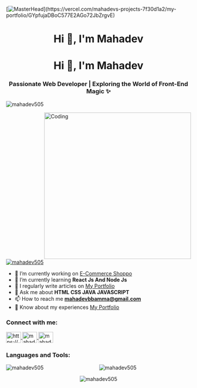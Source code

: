 [![MasterHead](https://1.bp.blogspot.com/-7A4WynwLsM...)](https://vercel.com/mahadevs-projects-7f30d1a2/my-portfolio/GYpfujaDBoC577E2AGo72JbZrgvE)

<h1 align="center">Hi 👋, I'm Mahadev</h1>

<!-- ... (Rest of your content) ... -->


<h1 align="center">Hi 👋, I'm Mahadev</h1>

<h3 align="center">Passionate Web Developer | Exploring the World of Front-End Magic ✨</h3>

<p align="left">
  <img src="https://komarev.com/ghpvc/?username=mahadev505&label=Profile%20views&color=0e75b6&style=flat" alt="mahadev505" />
</p>

<img align="right" alt="Coding" width="400" src="https://cdn.dribbble.com/users/1162077/screenshots/3848914/media/7ed7d5ca074b48b328150e5a231e8d1f.gif">

<p align="left">
  <a href="https://github.com/ryo-ma/github-profile-trophy"><img src="https://github-profile-trophy.vercel.app/?username=mahadev505" alt="mahadev505" /></a>
</p>

- 🔭 I’m currently working on [E-Commerce Shoppo](https://e-com-deploye-pixt-6ufy7te3g-mahadevs-projects-7f30d1a2.vercel.app/)
- 🌱 I’m currently learning **React Js And Node Js**
- 📝 I regularly write articles on [My Portfolio](https://my-portfolio-axlhyjgsc-mahadevs-projects-7f30d1a2.vercel.app/)
- 💬 Ask me about **HTML CSS JAVA JAVASCRIPT**
- 📫 How to reach me **mahadevbbamma@gmail.com**
- 📄 Know about my experiences [My Portfolio](https://my-portfolio-axlhyjgsc-mahadevs-projects-7f30d1a2.vercel.app/)

<h3 align="left">Connect with me:</h3>
<p align="left">
  <a href="https://www.linkedin.com/in/mahadev-bamma/" target="blank">
    <img align="center" src="https://raw.githubusercontent.com/rahuldkjain/github-profile-readme-generator/master/src/images/icons/Social/linked-in-alt.svg" alt="https://www.linkedin.com/in/mahadev-bamma/" height="30" width="40" />
  </a>
  <a href="https://www.codechef.com/users/mahadevbamma" target="blank">
    <img align="center" src="https://cdn.jsdelivr.net/npm/simple-icons@3.1.0/icons/codechef.svg" alt="mahadevbamma" height="30" width="40" />
  </a>
  <a href="https://www.hackerrank.com/mahadevbamma" target="blank">
    <img align="center" src="https://raw.githubusercontent.com/rahuldkjain/github-profile-readme-generator/master/src/images/icons/Social/hackerrank.svg" alt="mahadevbamma" height="30" width="40" />
  </a>
</p>

<h3 align="left">Languages and Tools:</h3>
<p align="left">
  <!-- Add your icons and links here for the languages and tools -->
</p>

<p align="center">
  <img align="left" src="https://github-readme-stats.vercel.app/api/top-langs?username=mahadev505&show_icons=true&locale=en&layout=compact" alt="mahadev505" />
</p>

<p align="center">
  <img align="center" src="https://github-readme-stats.vercel.app/api?username=mahadev505&show_icons=true&locale=en" alt="mahadev505" />
</p>

<p align="center">
  <img align="center" src="https://github-readme-streak-stats.herokuapp.com/?user=mahadev505&" alt="mahadev505" />
</p>
